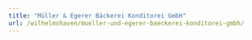 ```yaml
---
title: "Müller & Egerer Bäckerei Konditorei GmbH"
url: /wilhelmshaven/mueller-und-egerer-baeckerei-konditorei-gmbh/
---
```

